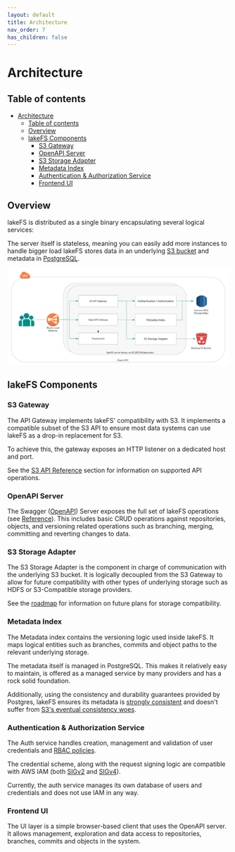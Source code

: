 ```yaml
---
layout: default
title: Architecture
nav_order: 7
has_children: false
---
```

# Architecture

## Table of contents
- [Architecture](#architecture)
  - [Table of contents](#table-of-contents)
  - [Overview](#overview)
  - [lakeFS Components](#lakefs-components)
    - [S3 Gateway](#s3-gateway)
    - [OpenAPI Server](#openapi-server)
    - [S3 Storage Adapter](#s3-storage-adapter)
    - [Metadata Index](#metadata-index)
    - [Authentication & Authorization Service](#authentication--authorization-service)
    - [Frontend UI](#frontend-ui)

## Overview

lakeFS is distributed as a single binary encapsulating several logical services:

The server itself is stateless, meaning you can easily add more instances to handle bigger load
lakeFS stores data in an underlying [S3 bucket](https://aws.amazon.com/s3/) and metadata in [PostgreSQL](https://www.postgresql.org/).

![Architecture](assets/img/arch.png)

## lakeFS Components

### S3 Gateway

The API Gateway implements lakeFS' compatibility with S3. It implements a compatible subset of the S3 API to ensure most data systems can use lakeFS as a drop-in replacement for S3.

To achieve this, the gateway exposes an HTTP listener on a dedicated host and port.

See the [S3 API Reference](reference/s3.md) section for information on supported API operations.

### OpenAPI Server

The Swagger ([OpenAPI](https://swagger.io/docs/specification/2-0/basic-structure/)) Server exposes the full set of lakeFS operations (see [Reference](reference/api.md)). This includes basic CRUD operations against repositories, objects, and versioning related operations such as branching, merging, committing and reverting changes to data.

### S3 Storage Adapter

The S3 Storage Adapter is the component in charge of communication with the underlying S3 bucket. It is logically decoupled from the S3 Gateway to allow for future compatibility with other types of underlying storage such as HDFS or S3-Compatible storage providers.

See the [roadmap](roadmap.md) for information on future plans for storage compatibility. 

### Metadata Index

The Metadata index contains the versioning logic used inside lakeFS. It maps logical entities such as branches, commits and object paths to the relevant underlying storage.

The metadata itself is managed in PostgreSQL. This makes it relatively easy to maintain, is offered as a managed service by many providers and has a rock solid foundation.

Additionally, using the consistency and durability guarantees provided by Postgres, lakeFS ensures its metadata is [strongly consistent](https://en.wikipedia.org/wiki/Strong_consistency) and doesn't suffer from [S3's eventual consistency woes](https://docs.aws.amazon.com/AmazonS3/latest/dev/Introduction.html#ConsistencyModel).

### Authentication & Authorization Service

The Auth service handles creation, management and validation of user credentials and [RBAC policies](https://en.wikipedia.org/wiki/Role-based_access_control).

The credential scheme, along with the request signing logic are compatible with AWS IAM (both [SIGv2](https://docs.aws.amazon.com/general/latest/gr/signature-version-2.html) and [SIGv4](https://docs.aws.amazon.com/general/latest/gr/signature-version-4.html)).

Currently, the auth service manages its own database of users and credentials and does not use IAM in any way. 

### Frontend UI

The UI layer is a simple browser-based client that uses the OpenAPI server. It allows management, exploration and data access to repositories, branches, commits and objects in the system.
